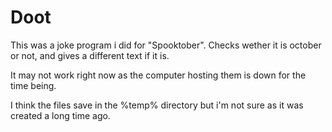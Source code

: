 # Doot
This was a joke program i did for "Spooktober". Checks wether it is october or not, and gives a different text if it is.

It may not work right now as the computer hosting them is down for the time being.

I think the files save in the %temp% directory but i'm not sure as it was created a long time ago.
